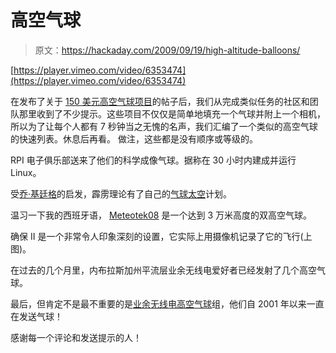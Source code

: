 # 高空气球

> 原文：<https://hackaday.com/2009/09/19/high-altitude-balloons/>

[https://player.vimeo.com/video/6353474](https://player.vimeo.com/video/6353474)

在发布了关于 [150 美元高空气球项目](http://hackaday.com/2009/09/13/pictures-from-space-for-150/)的帖子后，我们从完成类似任务的社区和团队那里收到了不少提示。这些项目不仅仅是简单地填充一个气球并附上一个相机，所以为了让每个人都有 7 秒钟当之无愧的名声，我们汇编了一个类似的高空气球的快速列表。休息后再看。
 做注，这些都是没有顺序或等级的。

RPI 电子俱乐部送来了他们的科学成像气球。据称在 30 小时内建成并运行 Linux。

受[乔·基廷格](http://en.wikipedia.org/wiki/Joseph_Kittinger)的启发，霹雳理论有了自己的[气球太空](http://www.youtube.com/watch?v=xWATd0LRA_4)计划。

温习一下我的西班牙语， [Meteotek08](http://www.teslabs.com/meteotek08/fitxers/premsa/nota_de_prensa_ESP.pdf) 是一个达到 3 万米高度的双高空气球。

确保 II 是一个非常令人印象深刻的设置，它实际上用摄像机记录了它的飞行(上图)。

在过去的几个月里，内布拉斯加州平流层业余无线电爱好者已经发射了几个高空气球。

最后，但肯定不是最不重要的是[业余无线电高空气球](http://www.arhab.org/)组，他们自 2001 年以来一直在发送气球！

感谢每一个评论和发送提示的人！